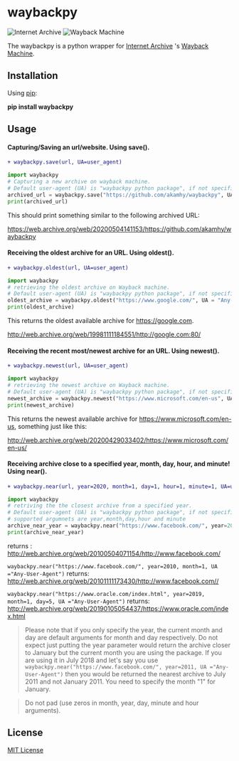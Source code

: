 # waybackpy

![Internet Archive](https://upload.wikimedia.org/wikipedia/commons/thumb/8/84/Internet_Archive_logo_and_wordmark.svg/84px-Internet_Archive_logo_and_wordmark.svg.png)
![Wayback Machine](https://upload.wikimedia.org/wikipedia/commons/thumb/0/01/Wayback_Machine_logo_2010.svg/284px-Wayback_Machine_logo_2010.svg.png)


The waybackpy is a python wrapper for [Internet Archive](https://en.wikipedia.org/wiki/Internet_Archive)
's [Wayback Machine](https://en.wikipedia.org/wiki/Wayback_Machine).

## Installation
Using [pip](https://en.wikipedia.org/wiki/Pip_(package_manager)):

**pip install waybackpy**



## Usage

#### Capturing/Saving an url/website. Using save().

```diff
+ waybackpy.save(url, UA=user_agent)
```

```python
import waybackpy
# Capturing a new archive on wayback machine.
# Default user-agent (UA) is "waybackpy python package", if not specified in the call.
archived_url = waybackpy.save("https://github.com/akamhy/waybackpy", UA = "Any-User-Agent")
print(archived_url)
```
This should print something similar to the following archived URL:

<https://web.archive.org/web/20200504141153/https://github.com/akamhy/waybackpy>

#### Receiving the oldest archive for an URL. Using oldest().

```diff
+ waybackpy.oldest(url, UA=user_agent)
```


```python
import waybackpy
# retrieving the oldest archive on Wayback machine.
# Default user-agent (UA) is "waybackpy python package", if not specified in the call.
oldest_archive = waybackpy.oldest("https://www.google.com/", UA = "Any-User-Agent")
print(oldest_archive)
```
This returns the oldest available archive for <https://google.com>.

<http://web.archive.org/web/19981111184551/http://google.com:80/>

#### Receiving the recent most/newest archive for an URL. Using newest().

```diff
+ waybackpy.newest(url, UA=user_agent)
```

```python
import waybackpy
# retrieving the newest archive on Wayback machine.
# Default user-agent (UA) is "waybackpy python package", if not specified in the call.
newest_archive = waybackpy.newest("https://www.microsoft.com/en-us", UA = "Any-User-Agent")
print(newest_archive)
```
This returns the newest available archive for <https://www.microsoft.com/en-us>, something just like this:

<http://web.archive.org/web/20200429033402/https://www.microsoft.com/en-us/>

#### Receiving archive close to a specified year, month, day, hour, and minute! Using near().

```diff
+ waybackpy.near(url, year=2020, month=1, day=1, hour=1, minute=1, UA=user_agent)
```

```python
import waybackpy
# retriving the the closest archive from a specified year.
# Default user-agent (UA) is "waybackpy python package", if not specified in the call.
# supported argumnets are year,month,day,hour and minute
archive_near_year = waybackpy.near("https://www.facebook.com/", year=2010, UA ="Any-User-Agent")
print(archive_near_year)
```
returns : <http://web.archive.org/web/20100504071154/http://www.facebook.com/>

```waybackpy.near("https://www.facebook.com/", year=2010, month=1, UA ="Any-User-Agent")``` returns: <http://web.archive.org/web/20101111173430/http://www.facebook.com//>

```waybackpy.near("https://www.oracle.com/index.html", year=2019, month=1, day=5, UA ="Any-User-Agent")``` returns: <http://web.archive.org/web/20190105054437/https://www.oracle.com/index.html>
> Please note that if you only specify the year, the current month and day are default arguments for month and day respectively. Do not expect just putting the year parameter would return the archive closer to January but the current month you are using the package. If you are using it in July 2018 and let's say you use ```waybackpy.near("https://www.facebook.com/", year=2011, UA ="Any-User-Agent")``` then you would be returned the nearest archive to July 2011 and not January 2011. You need to specify the month "1" for January.

> Do not pad (use zeros in month, year, day, minute and hour arguments).


## License

[MIT License](LICENSE)
